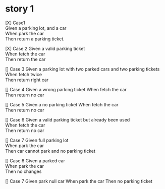 # story 1
[X] Case1  
Given a parking lot, and a car  
When park the car  
Then return a parking ticket. 

[X] Case 2
Given a valid parking ticket  
When fetch the car   
Then return the car 

[] Case 3
Given a parking lot with two parked cars and two parking tickets  
When fetch twice  
Then return right car 

[] Case 4
Given a wrong parking ticket
When fetch the car  
Then return no car  


[] Case 5
Given a no parking ticket
When fetch the car  
Then return no car

[] Case 6
Given a valid parking ticket but already been used  
When fetch the car  
Then return no car  

[] Case 7
Given full parking lot  
When park the car  
Then car cannot park and no parking ticket  









[] Case 6
Given a parked car  
When park the car  
Then no changes

[] Case 7
Given park null car
When park the car
Then no parking ticket
